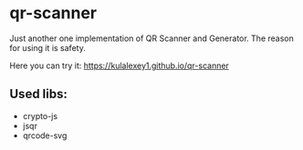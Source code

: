 # qr-scanner

Just another one implementation of QR Scanner and Generator. The reason for using it is safety.

Here you can try it: https://kulalexey1.github.io/qr-scanner

## Used libs:
- crypto-js
- jsqr
- qrcode-svg
